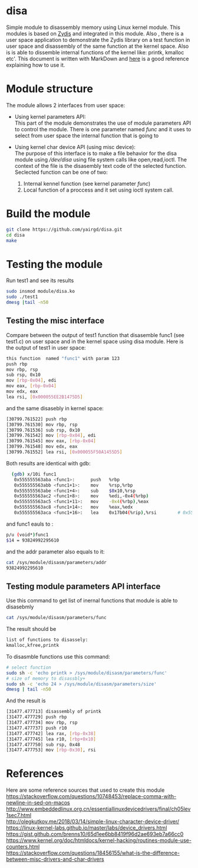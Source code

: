 # disa
Simple module to disassembly memory using Linux kernel module. This modules is based on [Zydis](https://github.com/zyantific/zydis) and integrated in this module. Also , there is a user space application to demonstrate  the Zydis library on a test function in user space and disassembly of the same function at the kernel space. Also is is able to dissemble internal functions of the kernel like: printk, kmalloc etc'. This document is written with MarkDown and [here](https://daringfireball.net/projects/markdown/basics) is a good reference explaining how to use it.

# Module structure
The module allows 2 interfaces from user space: 
* Using kernel parameters API:</br>
    This part of the module demonstrates the use of module parameters API to control the module. There is one parameter named *func* and it uses to select from user space the internal function that is going to    

* Using kernel char device API (using misc device):</br>
    The purpose of this interface is to make a file behavior for the disa module using */dev/disa* using file system calls like open,read,ioctl. The context of the file is the disasembly text code of the selected function. Seclected function can be one of two:</br>
    1. Internal kennel function (see kernel parameter *func*) </br>
    2. Local function of a proccess and it set using ioctl system call.
    


# Build the module
```bash
git clone https://github.com/yairgd/disa.git
cd disa
make 
```

# Testing the module
Run test1 and see its results
```bash
sudo insmod module/disa.ko
sudo ./test1
dmesg |tail -n50
```

## Testing the misc interface
Compare between the output of test1 function that disasemble func1 (see test1.c) on user space and in the kernel space using disa module. Here is the output of test1 in user space:
```bash
this function  named "func1" with param 123
push rbp
mov rbp, rsp
sub rsp, 0x10
mov [rbp-0x04], edi
mov eax, [rbp-0x04]
mov edx, eax
lea rsi, [0x000055EE2B1475D5]
```
and the same disasebly in kernel space:
```bash
[30799.761522] push rbp
[30799.761530] mov rbp, rsp
[30799.761536] sub rsp, 0x10
[30799.761542] mov [rbp-0x04], edi
[30799.761545] mov eax, [rbp-0x04]
[30799.761548] mov edx, eax
[30799.761552] lea rsi, [0x000055F50A1455D5]
```
Both results are identical with gdb:
```bash
  (gdb) x/10i func1
   0x555555563aba <func1>:  	push   %rbp
   0x555555563abb <func1+1>:    mov    %rsp,%rbp
   0x555555563abe <func1+4>:    sub    $0x10,%rsp
   0x555555563ac2 <func1+8>:    mov    %edi,-0x4(%rbp)
   0x555555563ac5 <func1+11>:   mov    -0x4(%rbp),%eax
   0x555555563ac8 <func1+14>:   mov    %eax,%edx
   0x555555563aca <func1+16>:   lea    0x17b04(%rip),%rsi        # 0x55555557b5d5 <__FUNCTION__.3489>  
```
and func1 eauls to :
```bash
p/u (void*)func1
$14 = 93824992295610
```
and the addr parameter also equals to it:
```bash
cat /sys/module/disasm/parameters/addr 
93824992295610
```
## Testing module parameters API interface
Use this command to get list of inernal functions that module is able to disasebmly 
```bash
cat /sys/module/disasm/parameters/func 
```
The result should be 
```bash
list of functions to disassely:
kmalloc,kfree,printk
```
To disasmble functions use this command:
```bash
# select function 
sudo sh -c 'echo printk > /sys/module/disasm/parameters/func'
# size of memory to disassbly+
sudo sh -c 'echo 24 > /sys/module/disasm/parameters/size'
dmesg | tail -n50
```
And the result is
```bash
[31477.477713] disassembly of printk
[31477.477729] push rbp
[31477.477734] mov rbp, rsp
[31477.477737] push r10
[31477.477742] lea rax, [rbp-0x38]
[31477.477745] lea r10, [rbp+0x10]
[31477.477750] sub rsp, 0x48
[31477.477753] mov [rbp-0x30], rsi
```

# References
Here are some reference sources that used to create this module
https://stackoverflow.com/questions/10748453/replace-comma-with-newline-in-sed-on-macos
http://www.embeddedlinux.org.cn/essentiallinuxdevicedrivers/final/ch05lev1sec7.html</br>
http://olegkutkov.me/2018/03/14/simple-linux-character-device-driver/</br>
https://linux-kernel-labs.github.io/master/labs/device_drivers.html</br>
https://gist.github.com/brenns10/65d1ee6bb8419f96d2ae693eb7a66cc0</br>
https://www.kernel.org/doc/htmldocs/kernel-hacking/routines-module-use-counters.html</br>
https://stackoverflow.com/questions/18456155/what-is-the-difference-between-misc-drivers-and-char-drivers</br>
